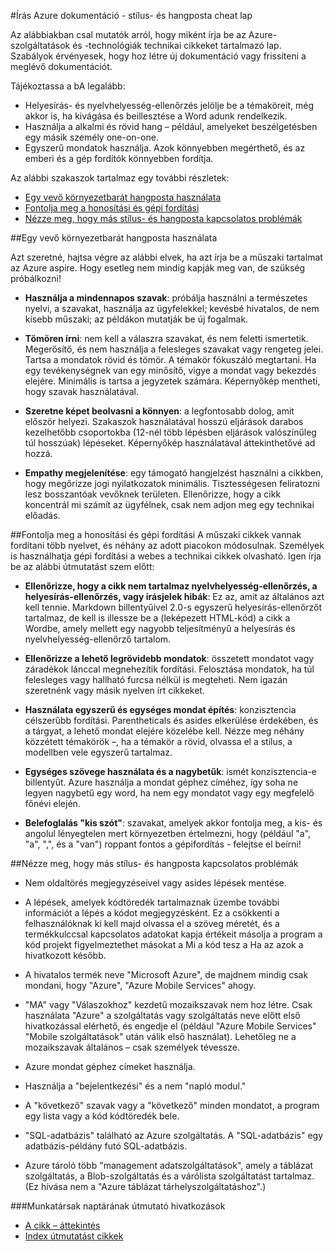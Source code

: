 <properties title="" pageTitle="Írás Azure dokumentáció - stílus- és hangposta cheat lap" description="Stílus- és hangposta információt találhat arról létrehozása az Azure dokumentáció Center műszaki tartalma." metaKeywords="" services="" solutions="" documentationCenter="" authors="tysonn" videoId="" scriptId="" manager="required" />

<tags ms.service="contributor-guide" ms.devlang="" ms.topic="article" ms.tgt_pltfrm="" ms.workload="" ms.date="12/16/2014" ms.author="glenga" />

#<a name="writing-azure-documentation---style-and-voice-cheat-sheet"></a>Írás Azure dokumentáció - stílus- és hangposta cheat lap

Az alábbiakban csal mutatók arról, hogy miként írja be az Azure-szolgáltatások és -technológiák technikai cikkeket tartalmazó lap. Szabályok érvényesek, hogy hoz létre új dokumentáció vagy frissíteni a meglévő dokumentációt.

Tájékoztassa a bA legalább:

- Helyesírás- és nyelvhelyesség-ellenőrzés jelölje be a témaköreit, még akkor is, ha kivágása és beillesztése a Word adunk rendelkezik.
- Használja a alkalmi és rövid hang – például, amelyeket beszélgetésben egy másik személy one-on-one.
- Egyszerű mondatok használja. Azok könnyebben megérthető, és az emberi és a gép fordítók könnyebben fordítja.

Az alábbi szakaszok tartalmaz egy további részletek:

+ [Egy vevő környezetbarát hangposta használata]
+ [Fontolja meg a honosítási és gépi fordítási]
+ [Nézze meg, hogy más stílus- és hangposta kapcsolatos problémák]


##<a name="use-a-customer-friendly-voice"></a>Egy vevő környezetbarát hangposta használata

Azt szeretné, hajtsa végre az alábbi elvek, ha azt írja be a műszaki tartalmat az Azure aspire. Hogy esetleg nem mindig kapják meg van, de szükség próbálkozni!

- **Használja a mindennapos szavak**: próbálja használni a természetes nyelvi, a szavakat, használja az ügyfelekkel; kevésbé hivatalos, de nem kisebb műszaki; az példákon mutatják be új fogalmak.

- **Tömören írni**: nem kell a válaszra szavakat, és nem feletti ismertetik. Megerősítő, és nem használja a felesleges szavakat vagy rengeteg jelei. Tartsa a mondatok rövid és tömör. A témakör fókuszáló megtartani. Ha egy tevékenységnek van egy minősítő, vigye a mondat vagy bekezdés elejére. Minimális is tartsa a jegyzetek számára. Képernyőkép mentheti, hogy szavak használatával.

- **Szeretne képet beolvasni a könnyen**: a legfontosabb dolog, amit először helyezi. Szakaszok használatával hosszú eljárások darabos kezelhetőbb csoportokba (12-nél több lépésben eljárások valószínűleg túl hosszúak) lépéseket. Képernyőkép használatával áttekinthetővé ad hozzá.

- **Empathy megjelenítése**: egy támogató hangjelzést használni a cikkben, hogy megőrizze jogi nyilatkozatok minimális. Tisztességesen feliratozni lesz bosszantóak vevőknek területen. Ellenőrizze, hogy a cikk koncentrál mi számít az ügyfélnek, csak nem adjon meg egy technikai előadás.

##<a name="consider-localization-and-machine-translation"></a>Fontolja meg a honosítási és gépi fordítási
A műszaki cikkek vannak fordítani több nyelvet, és néhány az adott piacokon módosulnak. Személyek is használhatja gépi fordítási a webes a technikai cikkek olvasható. Igen írja be az alábbi útmutatást szem előtt:

- **Ellenőrizze, hogy a cikk nem tartalmaz nyelvhelyesség-ellenőrzés, a helyesírás-ellenőrzés, vagy írásjelek hibák**: Ez az, amit az általános azt kell tennie. Markdown billentyűivel 2.0-s egyszerű helyesírás-ellenőrzőt tartalmaz, de kell is illessze be a (leképezett HTML-kód) a cikk a Wordbe, amely mellett egy nagyobb teljesítményű a helyesírás és nyelvhelyesség-ellenőrző tartalom.

- **Ellenőrizze a lehető legrövidebb mondatok**: összetett mondatot vagy záradékok lánccal megnehezítik fordítási. Felosztása mondatok, ha túl felesleges vagy hallható furcsa nélkül is megteheti. Nem igazán szeretnénk vagy másik nyelven írt cikkeket.

- **Használata egyszerű és egységes mondat építés**: konzisztencia célszerűbb fordítási. Parentheticals és asides elkerülése érdekében, és a tárgyat, a lehető mondat elejére közelébe kell. Nézze meg néhány közzétett témakörök –, ha a témakör a rövid, olvassa el a stílus, a modellben vele egyszerű tartalmaz.

- **Egységes szövege használata és a nagybetűk**: ismét konzisztencia-e billentyűt. Azure használja a mondat géphez címéhez, így soha ne legyen nagybetű egy word, ha nem egy mondatot vagy egy megfelelő főnévi elején.

- **Belefoglalás "kis szót"**: szavakat, amelyek akkor fontolja meg, a kis- és angolul lényegtelen mert környezetben értelmezni, hogy (például "a", "a", ",", és a "van") roppant fontos a gépifordítás - felejtse el beírni!

##<a name="other-style-and-voice-issues-to-watch-for"></a>Nézze meg, hogy más stílus- és hangposta kapcsolatos problémák

- Nem oldaltörés megjegyzéseivel vagy asides lépések mentése.

- A lépések, amelyek kódtöredék tartalmaznak üzembe további információt a lépés a kódot megjegyzésként. Ez a csökkenti a felhasználóknak ki kell majd olvassa el a szöveg méretét, és a termékkulccsal kapcsolatos adatokat kapja értékeit másolja a program a kód projekt figyelmeztethet másokat a Mi a kód tesz a Ha az azok a hivatkozott később.

- A hivatalos termék neve "Microsoft Azure", de majdnem mindig csak mondani, hogy "Azure", "Azure Mobile Services" ahogy.

- "MA" vagy "Válaszokhoz" kezdetű mozaikszavak nem hoz létre. Csak használata "Azure" a szolgáltatás vagy szolgáltatás neve előtt első hivatkozással elérhető, és engedje el (például "Azure Mobile Services" "Mobile szolgáltatások" után válik első használat). Lehetőleg ne a mozaikszavak általános – csak személyek tévessze.

- Azure mondat géphez címeket használja.

- Használja a "bejelentkezési" és a nem "napló modul."

- A "következő" szavak vagy a "következő" minden mondatot, a program egy lista vagy a kód kódtöredék bele.

- "SQL-adatbázis" található az Azure szolgáltatás. A "SQL-adatbázis" egy adatbázis-példány futó SQL-adatbázis.

- Azure tároló több "management adatszolgáltatások", amely a táblázat szolgáltatás, a Blob-szolgáltatás és a várólista szolgáltatást tartalmaz. (Ez hívása nem a "Azure táblázat tárhelyszolgáltatáshoz".)




###<a name="contributors-guide-links"></a>Munkatársak naptárának útmutató hivatkozások

- [A cikk – áttekintés](./../README.md)
- [Index útmutatást cikkek](./contributor-guide-index.md)



<!--Anchors-->
[Egy vevő környezetbarát hangposta használata]: #use-a-customer-friendly-voice
[Fontolja meg a honosítási és gépi fordítási]: #consider-localization-and-machine-translation
[Nézze meg, hogy más stílus- és hangposta kapcsolatos problémák]: #other-style-and-voice-issues-to-watch-for
